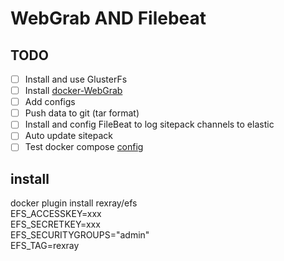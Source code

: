 # WebGrab AND Filebeat

## TODO

- [ ] Install and use GlusterFs
- [ ] Install [docker-WebGrab](https://github.com/linuxserver/docker-webgrabplus)
- [ ] Add configs
- [ ] Push data to git (tar format)
- [ ] Install and config FileBeat to log sitepack channels to elastic
- [ ] Auto update sitepack
- [ ] Test docker compose [config](https://docs.docker.com/compose/compose-file/#long-syntax)

## install

docker plugin install rexray/efs \
  EFS_ACCESSKEY=xxx \
  EFS_SECRETKEY=xxx \
  EFS_SECURITYGROUPS="admin" \
  EFS_TAG=rexray
